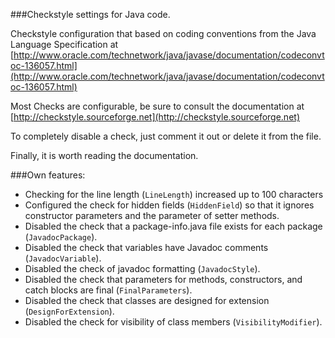 ###Checkstyle settings for Java code.

  Checkstyle configuration that based on coding conventions from the Java Language Specification at [http://www.oracle.com/technetwork/java/javase/documentation/codeconvtoc-136057.html](http://www.oracle.com/technetwork/java/javase/documentation/codeconvtoc-136057.html)

  Most Checks are configurable, be sure to consult the documentation at
  [http://checkstyle.sourceforge.net](http://checkstyle.sourceforge.net)

  To completely disable a check, just comment it out or delete it from the file.

  Finally, it is worth reading the documentation.

###Own features:

- Checking for the line length (`LineLength`) increased up to 100 characters
- Configured the check for hidden fields (`HiddenField`) so that it ignores constructor parameters and the parameter of setter methods.
- Disabled the check that a package-info.java file exists for each package (`JavadocPackage`).
- Disabled the check that variables have Javadoc comments (`JavadocVariable`).
- Disabled the check of javadoc formatting (`JavadocStyle`).
- Disabled the check that parameters for methods, constructors, and catch blocks are final (`FinalParameters`).
- Disabled the check that classes are designed for extension (`DesignForExtension`).
- Disabled the check for visibility of class members (`VisibilityModifier`).